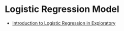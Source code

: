 # Logistic Regression Model

* [Introduction to Logistic Regression in Exploratory](https://blog.exploratory.io/quick-introduction-to-logistic-regression-in-exploratory-fdcf321e2d7d)
